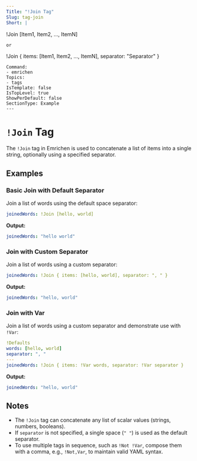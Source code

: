 ```yaml
---
Title: "!Join Tag"
Slug: tag-join
Short: |
  ```
  !Join [Item1, Item2, ..., ItemN]
  ```
  or
  ```
  !Join { items: [Item1, Item2, ..., ItemN], separator: "Separator" }
  ```
Command:
  - emrichen
Topics:
  - tags
IsTemplate: false
IsTopLevel: true
ShowPerDefault: false
SectionType: Example
---
```

# `!Join` Tag

The `!Join` tag in Emrichen is used to concatenate a list of items into a single string, optionally using a specified
separator.

## Examples

### Basic Join with Default Separator

Join a list of words using the default space separator:

```yaml
joinedWords: !Join [hello, world]
```

**Output:**

```yaml
joinedWords: "hello world"
```

### Join with Custom Separator

Join a list of words using a custom separator:

```yaml
joinedWords: !Join { items: [hello, world], separator: ", " }
```

**Output:**

```yaml
joinedWords: "hello, world"
```

### Join with Var

Join a list of words using a custom separator and demonstrate use with `!Var`:

```yaml
!Defaults
words: [hello, world]
separator: ", "
---
joinedWords: !Join { items: !Var words, separator: !Var separator }
```

**Output:**

```yaml
joinedWords: "hello, world"
```

## Notes

- The `!Join` tag can concatenate any list of scalar values (strings, numbers, booleans).
- If `separator` is not specified, a single space (`" "`) is used as the default separator.
- To use multiple tags in sequence, such as `!Not !Var`, compose them with a comma, e.g., `!Not,Var`, to maintain valid YAML syntax.